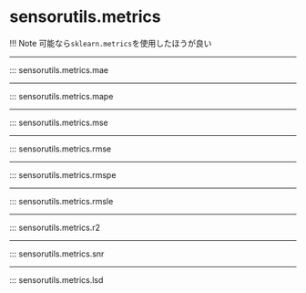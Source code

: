 # sensorutils.metrics

!!! Note
    可能なら`sklearn.metrics`を使用したほうが良い

---
::: sensorutils.metrics.mae

---
::: sensorutils.metrics.mape

---
::: sensorutils.metrics.mse

---
::: sensorutils.metrics.rmse

---
::: sensorutils.metrics.rmspe

---
::: sensorutils.metrics.rmsle

---
::: sensorutils.metrics.r2

---
::: sensorutils.metrics.snr

---
::: sensorutils.metrics.lsd

